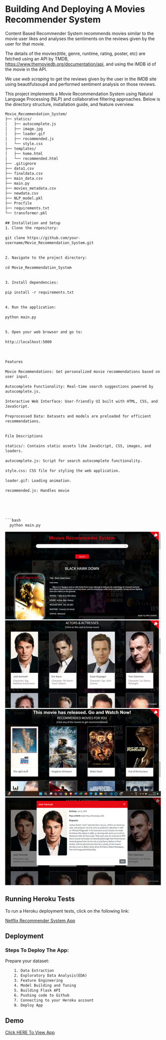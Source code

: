 # **Building And Deploying A Movies Recommender System**

Content Based Recommender System recommends movies similar to the movie user likes and analyses the sentiments on the reviews given by the user for that movie.

The details of the movies(title, genre, runtime, rating, poster, etc) are fetched using an API by TMDB, https://www.themoviedb.org/documentation/api, and using the IMDB id of the movie in the API. 

We use *web scraping* to get the reviews given by the user in the IMDB site using beautifulsoup4 and performed sentiment analysis on those reviews.

This project implements a Movie Recommendation System using Natural Language Processing (NLP) and collaborative filtering approaches. Below is the directory structure, installation guide, and feature overview.

```plaintext
Movie_Recommendation_System/
├── statics/
│   ├── autocomplete.js
│   ├── image.jpg
│   ├── loader.gif
│   ├── recommended.js
│   └── style.css
├── templates/
│   ├── home.html
│   └── recommended.html
├── .gitignore
├── data1.csv
├── finaldata.csv
├── main_data.csv
├── main.py
├── movies_metadata.csv
├── newdata.csv
├── NLP_model.pkl
├── Procfile
├── requirements.txt
└── transformer.pkl

## Installation and Setup
1. Clone the repository:

git clone https://github.com/your-username/Movie_Recommendation_System.git


2. Navigate to the project directory:

cd Movie_Recommendation_System


3. Install dependencies:

pip install -r requirements.txt


4. Run the application:

python main.py


5. Open your web browser and go to:

http://localhost:5000



Features

Movie Recommendations: Get personalized movie recommendations based on user input.

Autocomplete Functionality: Real-time search suggestions powered by autocomplete.js.

Interactive Web Interface: User-friendly UI built with HTML, CSS, and JavaScript.

Preprocessed Data: Datasets and models are preloaded for efficient recommendations.


File Descriptions

statics/: Contains static assets like JavaScript, CSS, images, and loaders.

autocomplete.js: Script for search autocomplete functionality.

style.css: CSS file for styling the web application.

loader.gif: Loading animation.

recommended.js: Handles movie





```bash
  python main.py
```

![logo](https://github.com/officialamit558/Movies-Recommender-System/blob/main/static/Screenshot%20(259).png)
![logo](https://github.com/officialamit558/Movies-Recommender-System/blob/main/static/Screenshot%20(260).png)
![logo](https://github.com/officialamit558/Movies-Recommender-System/blob/main/static/Screenshot%20(261).png)
![logo](https://github.com/officialamit558/Movies-Recommender-System/blob/main/static/Screenshot%20(262).png)

## Running Heroku Tests

To run a Heroku deployment tests, click on the following link:

[Netflix Recommender System App](https://netflixrecommenderapp.herokuapp.com/)


## Deployment

### Steps To Deploy The App:

Prepare your dataset:

        1. Data Extraction
        2. Exploratory Data Analysis(EDA)
        3. Feature Engineering
        4. Model Building and Tuning
        5. Building Flask API
        6. Pushing code to Github
        7. Connecting to your Heroku account 
        8. Deploy App


## Demo

[Click HERE To View App](https://moviesrecommenderapp.herokuapp.com/)


